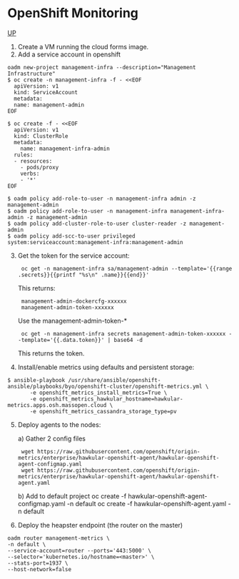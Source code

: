 # OpenShift Monitoring
[UP](OpenShift.html)

1) Create a VM running the cloud forms image.
2) Add a service account in openshift
```
oadm new-project management-infra --description="Management Infrastructure"
$ oc create -n management-infra -f - <<EOF
  apiVersion: v1
  kind: ServiceAccount
  metadata:
  name: management-admin
EOF

$ oc create -f - <<EOF
  apiVersion: v1
  kind: ClusterRole
  metadata:
    name: management-infra-admin
  rules:
  - resources:
    - pods/proxy
    verbs:
    - '*'
EOF

$ oadm policy add-role-to-user -n management-infra admin -z management-admin
$ oadm policy add-role-to-user -n management-infra management-infra-admin -z management-admin
$ oadm policy add-cluster-role-to-user cluster-reader -z management-admin
$ oadm policy add-scc-to-user privileged system:serviceaccount:management-infra:management-admin
```
3) Get the token for the service account:

        oc get -n management-infra sa/management-admin --template='{{range .secrets}}{{printf "%s\n" .name}}{{end}}'

    This returns:

        management-admin-dockercfg-xxxxxx
        management-admin-token-xxxxxx

    Use the management-admin-token-*

        oc get -n management-infra secrets management-admin-token-xxxxxx --template='{{.data.token}}' | base64 -d

    This returns the token.

4) Install/enable metrics using defaults and persistent storage:
```
$ ansible-playbook /usr/share/ansible/openshift-ansible/playbooks/byo/openshift-cluster/openshift-metrics.yml \
       -e openshift_metrics_install_metrics=True \
       -e openshift_metrics_hawkular_hostname=hawkular-metrics.apps.osh.massopen.cloud \
       -e openshift_metrics_cassandra_storage_type=pv
```
5) Deploy agents to the nodes:

   a) Gather 2 config files

        wget https://raw.githubusercontent.com/openshift/origin-metrics/enterprise/hawkular-openshift-agent/hawkular-openshift-agent-configmap.yaml
        wget https://raw.githubusercontent.com/openshift/origin-metrics/enterprise/hawkular-openshift-agent/hawkular-openshift-agent.yaml

   b) Add to default project
        oc create -f hawkular-openshift-agent-configmap.yaml -n default
        oc create -f hawkular-openshift-agent.yaml -n default

6) Deploy the heapster endpoint (the router on the master)
```
oadm router management-metrics \
-n default \
--service-account=router --ports='443:5000' \
--selector='kubernetes.io/hostname=<master>' \
--stats-port=1937 \
--host-network=false
```

